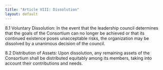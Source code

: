 ```yaml
---
title: "Article VIII: Dissolution"
layout: default
---
```


8.1 Voluntary Dissolution: In the event that the leadership council determines that the goals of the Consortium can no longer be achieved or that its continued existence poses unacceptable risks, the organization may be dissolved by a unanimous decision of the council.

8.2 Distribution of Assets: Upon dissolution, any remaining assets of the Consortium shall be distributed equitably among its members, taking into account their contributions and needs.
